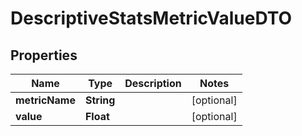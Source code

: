 # DescriptiveStatsMetricValueDTO

## Properties
Name | Type | Description | Notes
------------ | ------------- | ------------- | -------------
**metricName** | **String** |  |  [optional]
**value** | **Float** |  |  [optional]
